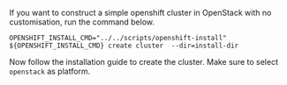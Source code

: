 If you want to construct a simple openshift cluster in OpenStack with no customisation, run the command below.

```
OPENSHIFT_INSTALL_CMD="../../scripts/openshift-install"
${OPENSHIFT_INSTALL_CMD} create cluster  --dir=install-dir
```

Now follow the installation guide to create the cluster. Make sure to select `openstack` as platform.
